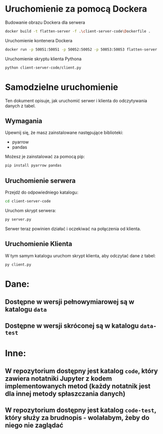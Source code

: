 # Uruchomienie za pomocą Dockera

Budowanie obrazu Dockera dla serwera

```bash
docker build -t flatten-server -f .\client-server-code\Dockerfile .
```

Uruchomienie kontenera Dockera

```bash
docker run -p 50051:50051 -p 50052:50052 -p 50053:50053 flatten-server
```

Uruchomienie skryptu klienta Pythona

```bash
python client-server-code/client.py
```

# Samodzielne uruchomienie

Ten dokument opisuje, jak uruchomić serwer i klienta do odczytywania danych z tabel.

## Wymagania

Upewnij się, że masz zainstalowane następujące biblioteki:

- pyarrow
- pandas

Możesz je zainstalować za pomocą pip:

```bash
pip install pyarrow pandas
```

## Uruchomienie serwera

Przejdź do odpowiedniego katalogu:

```bash
cd client-server-code
```

Uruchom skrypt serwera:

```bash
py server.py
```

Serwer teraz powinien działać i oczekiwać na połączenia od klienta.

## Uruchomienie Klienta

W tym samym katalogu uruchom skrypt klienta, aby odczytać dane z tabel:

```bash
py client.py
```

# Dane:

## Dostępne w wersji pełnowymiarowej są w katalogu `data`

## Dostępne w wersji skróconej są w katalogu `data-test`

# Inne:

## W repozytorium dostępny jest katalog `code`, który zawiera notatniki Jupyter z kodem implementowanych metod (każdy notatnik jest dla innej metody spłaszczania danych)

## W repozytorium dostępny jest katalog `code-test`, który służy za brudnopis - wolałabym, żeby do niego nie zaglądać

